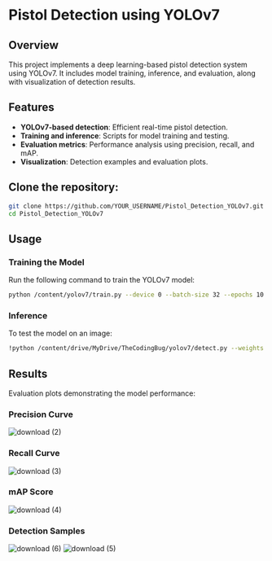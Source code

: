 # Pistol Detection using YOLOv7

## Overview
This project implements a deep learning-based pistol detection system using YOLOv7. It includes model training, inference, and evaluation, along with visualization of detection results.

## Features
- **YOLOv7-based detection**: Efficient real-time pistol detection.
- **Training and inference**: Scripts for model training and testing.
- **Evaluation metrics**: Performance analysis using precision, recall, and mAP.
- **Visualization**: Detection examples and evaluation plots.

## Clone the repository:
   ```bash
   git clone https://github.com/YOUR_USERNAME/Pistol_Detection_YOLOv7.git
   cd Pistol_Detection_YOLOv7
   ```
## Usage
### Training the Model
Run the following command to train the YOLOv7 model:
```bash
python /content/yolov7/train.py --device 0 --batch-size 32 --epochs 10 --img 256 256 --data /content/data.yaml --cfg /content/yolov7/cfg/training/custom_yolov7x.yaml --weights /content/yolov7/yolov7x.pt --name yolov7 --cache
```

### Inference
To test the model on an image:
```bash
!python /content/drive/MyDrive/TheCodingBug/yolov7/detect.py --weights "/content/drive/MyDrive/Pistol detection/yolov7_model.pth" --conf-thres 0.5 --img-size 256 --source "/content/drive/MyDrive/Pistol detection/data/test/images"
```

## Results
Evaluation plots demonstrating the model performance:

### Precision Curve
![download (2)](https://github.com/user-attachments/assets/76c94460-cf23-4132-8311-0ff7579741b9)


### Recall Curve
![download (3)](https://github.com/user-attachments/assets/3b34dc66-b1dd-47c8-8295-e78b3fa089c5)

### mAP Score
![download (4)](https://github.com/user-attachments/assets/3fa72dd0-48e2-4711-9f71-d90a327cbb66)


### Detection Samples
![download (6)](https://github.com/user-attachments/assets/d53bafa4-811c-408f-b844-83d0bf1369c8)
![download (5)](https://github.com/user-attachments/assets/84c586a6-149b-4bcd-9a68-14552f25bf61)



